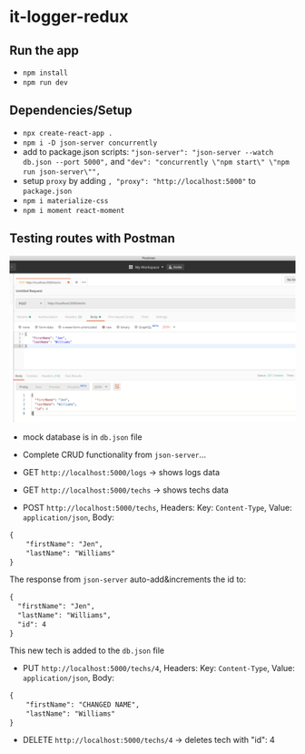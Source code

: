 # it-logger-redux

## Run the app
- `npm install`
- `npm run dev`

## Dependencies/Setup
- `npx create-react-app .`
- `npm i -D json-server concurrently` <!-- dev dependencies: json-server: a fake REST API; concurrently: runs both server and frontend -->
- add to package.json scripts: `"json-server": "json-server --watch db.json --port 5000",` and `"dev": "concurrently \"npm start\" \"npm run json-server\"",` <!-- setting mock database as db.json file -->
- setup `proxy` by adding `, "proxy": "http://localhost:5000"` to `package.json` <!-- to shorten routes in code, i.e. "/" vs "http://localhost:5000/" -->
- `npm i materialize-css` <!-- less code / lightweight compared to material-ui; quick css setup -->
- `npm i moment react-moment` <!-- process dates -->

## Testing routes with Postman
![Preview](public/img/postman.png)
- mock database is in `db.json` file
- Complete CRUD functionality from `json-server`...

- GET `http://localhost:5000/logs` -> shows logs data

- GET `http://localhost:5000/techs` -> shows techs data

- POST `http://localhost:5000/techs`, Headers: Key: `Content-Type`, Value: `application/json`, Body: 
```
{
	"firstName": "Jen",
	"lastName": "Williams"
}
```
The response from `json-server` auto-add&increments the id to: 
```
{
  "firstName": "Jen",
  "lastName": "Williams",
  "id": 4
}
```
This new tech is added to the `db.json` file

- PUT `http://localhost:5000/techs/4`, Headers: Key: `Content-Type`, Value: `application/json`, Body: 
```
{
	"firstName": "CHANGED NAME",
	"lastName": "Williams"
}
```

- DELETE `http://localhost:5000/techs/4` -> deletes tech with "id": 4